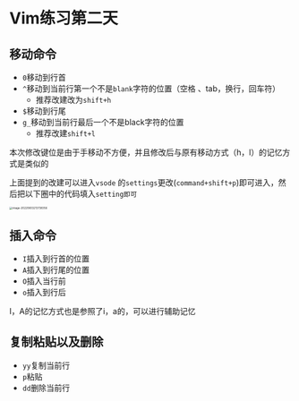# Vim练习第二天

## 移动命令

- `0`移动到行首
- `^`移动到当前行第一个不是`blank`字符的位置（空格 、tab，换行，回车符）
  - 推荐改建改为`shift+h`
- `$`移动到行尾
- `g_`移动到当前行最后一个不是black字符的位置
  - 推荐改建`shift+l`

本次修改键位是由于手移动不方便，并且修改后与原有移动方式（h，l）的记忆方式是类似的

上面提到的改建可以进入`vsode` 的`settings`更改(`command+shift+p`)即可进入，然后把以下圈中的代码填入`setting即可`

<img src="https://tva1.sinaimg.cn/large/e6c9d24egy1h2ve3hhc4kj21380u0wk5.jpg" alt="image-20220603213738356" style="zoom:33%;" />

## 插入命令

- `I`插入到行首的位置
- `A`插入到行尾的位置
- `O`插入当行前
- `o`插入到行后

I，A的记忆方式也是参照了i，a的，可以进行辅助记忆
## 复制粘贴以及删除

- `yy`复制当前行
- `p`粘贴
- `dd`删除当前行

